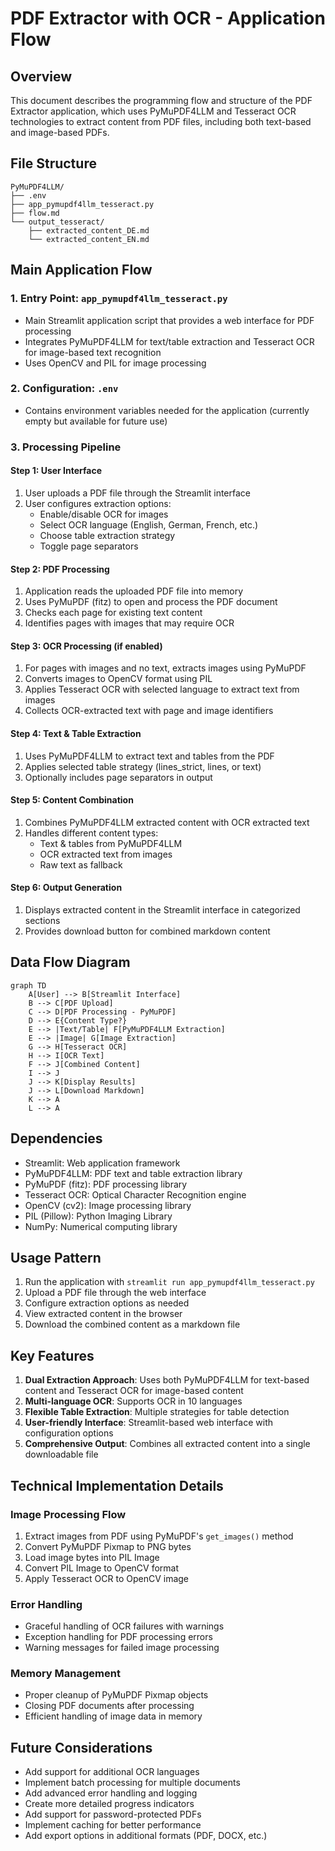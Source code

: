 # PDF Extractor with OCR - Application Flow

## Overview
This document describes the programming flow and structure of the PDF Extractor application, which uses PyMuPDF4LLM and Tesseract OCR technologies to extract content from PDF files, including both text-based and image-based PDFs.

## File Structure
```
PyMuPDF4LLM/
├── .env
├── app_pymupdf4llm_tesseract.py
├── flow.md
└── output_tesseract/
    ├── extracted_content_DE.md
    └── extracted_content_EN.md
```

## Main Application Flow

### 1. Entry Point: `app_pymupdf4llm_tesseract.py`
- Main Streamlit application script that provides a web interface for PDF processing
- Integrates PyMuPDF4LLM for text/table extraction and Tesseract OCR for image-based text recognition
- Uses OpenCV and PIL for image processing

### 2. Configuration: `.env`
- Contains environment variables needed for the application (currently empty but available for future use)

### 3. Processing Pipeline

#### Step 1: User Interface
1. User uploads a PDF file through the Streamlit interface
2. User configures extraction options:
   - Enable/disable OCR for images
   - Select OCR language (English, German, French, etc.)
   - Choose table extraction strategy
   - Toggle page separators

#### Step 2: PDF Processing
1. Application reads the uploaded PDF file into memory
2. Uses PyMuPDF (fitz) to open and process the PDF document
3. Checks each page for existing text content
4. Identifies pages with images that may require OCR

#### Step 3: OCR Processing (if enabled)
1. For pages with images and no text, extracts images using PyMuPDF
2. Converts images to OpenCV format using PIL
3. Applies Tesseract OCR with selected language to extract text from images
4. Collects OCR-extracted text with page and image identifiers

#### Step 4: Text & Table Extraction
1. Uses PyMuPDF4LLM to extract text and tables from the PDF
2. Applies selected table strategy (lines_strict, lines, or text)
3. Optionally includes page separators in output

#### Step 5: Content Combination
1. Combines PyMuPDF4LLM extracted content with OCR extracted text
2. Handles different content types:
   - Text & tables from PyMuPDF4LLM
   - OCR extracted text from images
   - Raw text as fallback

#### Step 6: Output Generation
1. Displays extracted content in the Streamlit interface in categorized sections
2. Provides download button for combined markdown content

## Data Flow Diagram
```mermaid
graph TD
    A[User] --> B[Streamlit Interface]
    B --> C[PDF Upload]
    C --> D[PDF Processing - PyMuPDF]
    D --> E{Content Type?}
    E --> |Text/Table| F[PyMuPDF4LLM Extraction]
    E --> |Image| G[Image Extraction]
    G --> H[Tesseract OCR]
    H --> I[OCR Text]
    F --> J[Combined Content]
    I --> J
    J --> K[Display Results]
    J --> L[Download Markdown]
    K --> A
    L --> A
```

## Dependencies
- Streamlit: Web application framework
- PyMuPDF4LLM: PDF text and table extraction library
- PyMuPDF (fitz): PDF processing library
- Tesseract OCR: Optical Character Recognition engine
- OpenCV (cv2): Image processing library
- PIL (Pillow): Python Imaging Library
- NumPy: Numerical computing library

## Usage Pattern
1. Run the application with `streamlit run app_pymupdf4llm_tesseract.py`
2. Upload a PDF file through the web interface
3. Configure extraction options as needed
4. View extracted content in the browser
5. Download the combined content as a markdown file

## Key Features
1. **Dual Extraction Approach**: Uses both PyMuPDF4LLM for text-based content and Tesseract OCR for image-based content
2. **Multi-language OCR**: Supports OCR in 10 languages
3. **Flexible Table Extraction**: Multiple strategies for table detection
4. **User-friendly Interface**: Streamlit-based web interface with configuration options
5. **Comprehensive Output**: Combines all extracted content into a single downloadable file

## Technical Implementation Details

### Image Processing Flow
1. Extract images from PDF using PyMuPDF's `get_images()` method
2. Convert PyMuPDF Pixmap to PNG bytes
3. Load image bytes into PIL Image
4. Convert PIL Image to OpenCV format
5. Apply Tesseract OCR to OpenCV image

### Error Handling
- Graceful handling of OCR failures with warnings
- Exception handling for PDF processing errors
- Warning messages for failed image processing

### Memory Management
- Proper cleanup of PyMuPDF Pixmap objects
- Closing PDF documents after processing
- Efficient handling of image data in memory

## Future Considerations
- Add support for additional OCR languages
- Implement batch processing for multiple documents
- Add advanced error handling and logging
- Create more detailed progress indicators
- Add support for password-protected PDFs
- Implement caching for better performance
- Add export options in additional formats (PDF, DOCX, etc.)